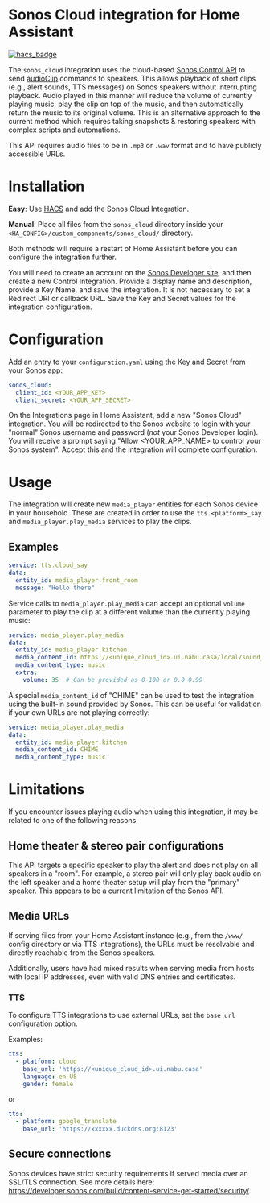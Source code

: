 # Sonos Cloud integration for Home Assistant

[![hacs_badge](https://img.shields.io/badge/HACS-Default-41BDF5.svg)](https://github.com/hacs/integration)

The `sonos_cloud` integration uses the cloud-based [Sonos Control API](https://developer.sonos.com/reference/control-api/) to send [audioClip](https://developer.sonos.com/reference/control-api/audioclip/) commands to speakers. This allows playback of short clips (e.g., alert sounds, TTS messages) on Sonos speakers without interrupting playback. Audio played in this manner will reduce the volume of currently playing music, play the clip on top of the music, and then automatically return the music to its original volume. This is an alternative approach to the current method which requires taking snapshots & restoring speakers with complex scripts and automations.

This API requires audio files to be in `.mp3` or `.wav` format and to have publicly accessible URLs.

# Installation
**Easy**: Use [HACS](https://hacs.xyz) and add the Sonos Cloud Integration.

**Manual**: Place all files from the `sonos_cloud` directory inside your `<HA_CONFIG>/custom_components/sonos_cloud/` directory.

Both methods will require a restart of Home Assistant before you can configure the integration further.

You will need to create an account on the [Sonos Developer site](https://developer.sonos.com), and then create a new Control Integration. Provide a display name and description, provide a Key Name, and save the integration. It is not necessary to set a Redirect URI or callback URL. Save the Key and Secret values for the integration configuration.

# Configuration

Add an entry to your `configuration.yaml` using the Key and Secret from your Sonos app:
```yaml
sonos_cloud:
  client_id: <YOUR_APP_KEY>
  client_secret: <YOUR_APP_SECRET>
```

On the Integrations page in Home Assistant, add a new "Sonos Cloud" integration. You will be redirected to the Sonos website to login with your "normal" Sonos username and password (_not_ your Sonos Developer login). You will receive a prompt saying "Allow <YOUR_APP_NAME> to control your Sonos system". Accept this and the integration will complete configuration.

# Usage

The integration will create new `media_player` entities for each Sonos device in your household. These are created in order to use the `tts.<platform>_say` and `media_player.play_media` services to play the clips.

## Examples

```yaml
service: tts.cloud_say
data:
  entity_id: media_player.front_room
  message: "Hello there"
```

Service calls to `media_player.play_media` can accept an optional `volume` parameter to play the clip at a different volume than the currently playing music:
```yaml
service: media_player.play_media
data:
  entity_id: media_player.kitchen
  media_content_id: https://<unique_cloud_id>.ui.nabu.casa/local/sound_files/doorbell.mp3
  media_content_type: music
  extra:
    volume: 35  # Can be provided as 0-100 or 0.0-0.99
```

A special `media_content_id` of "CHIME" can be used to test the integration using the built-in sound provided by Sonos. This can be useful for validation if your own URLs are not playing correctly:
```yaml
service: media_player.play_media
data:
  entity_id: media_player.kitchen
  media_content_id: CHIME
  media_content_type: music
```

# Limitations

If you encounter issues playing audio when using this integration, it may be related to one of the following reasons.

## Home theater & stereo pair configurations

This API targets a specific speaker to play the alert and does not play on all speakers in a "room". For example, a stereo pair will only play back audio on the left speaker and a home theater setup will play from the "primary" speaker. This appears to be a current limitation of the Sonos API.

## Media URLs

If serving files from your Home Assistant instance (e.g., from the `/www/` config directory or via TTS integrations), the URLs must be resolvable and directly reachable from the Sonos speakers.

Additionally, users have had mixed results when serving media from hosts with local IP addresses, even with valid DNS entries and certificates.

### TTS

To configure TTS integrations to use external URLs, set the `base_url` configuration option.

Examples:
```yaml
tts:
  - platform: cloud
    base_url: 'https://<unique_cloud_id>.ui.nabu.casa'
    language: en-US
    gender: female
```
or
```yaml
tts:
  - platform: google_translate
    base_url: 'https://xxxxxx.duckdns.org:8123'
```

## Secure connections

Sonos devices have strict security requirements if served media over an SSL/TLS connection. See more details here: https://developer.sonos.com/build/content-service-get-started/security/.
